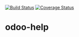 [![Build Status](https://travis-ci.org/ingadhoc/odoo-help.svg?branch=8.0)](https://travis-ci.org/ingadhoc/odoo-help)
[![Coverage Status](https://coveralls.io/repos/ingadhoc/odoo-help/badge.png?branch=8.0)](https://coveralls.io/r/ingadhoc/odoo-help?branch=8.0)

# odoo-help
